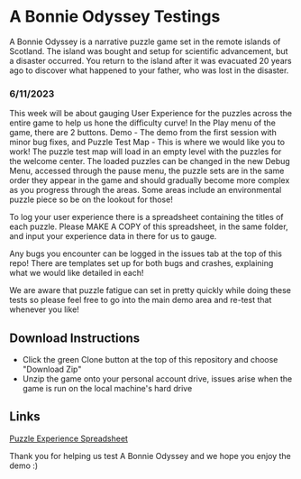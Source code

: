 # A Bonnie Odyssey Testings

A Bonnie Odyssey is a narrative puzzle game set in the remote islands of Scotland. The island was bought and setup for scientific advancement, but a disaster occurred. You return to the island after it was evacuated 20 years ago to discover what happened to your father, who was lost in the disaster.

### 6/11/2023
This week will be about gauging User Experience for the puzzles across the entire game to help us hone the difficulty curve! In the Play menu of the game, there are 2 buttons. Demo - The demo from the first session with minor bug fixes, and Puzzle Test Map - This is where we would like you to work! The puzzle test map will load in an empty level with the puzzles for the welcome center. The loaded puzzles can be changed in the new Debug Menu, accessed through the pause menu, the puzzle sets are in the same order they appear in the game and should gradually become more complex as you progress through the areas. Some areas include an environmental puzzle piece so be on the lookout for those!

To log your user experience there is a spreadsheet containing the titles of each puzzle. Please MAKE A COPY of this spreadsheet, in the same folder, and input your experience data in there for us to gauge.

Any bugs you encounter can be logged in the issues tab at the top of this repo! There are templates set up for both bugs and crashes, explaining what we would like detailed in each! 

We are aware that puzzle fatigue can set in pretty quickly while doing these tests so please feel free to go into the main demo area and re-test that whenever you like! 

## Download Instructions
- Click the green Clone button at the top of this repository and choose "Download Zip"
- Unzip the game onto your personal account drive, issues arise when the game is run on the local machine's hard drive

## Links
[Puzzle Experience Spreadsheet](https://drive.google.com/drive/folders/1vXxrpGAjJUM8ZExNS-20tm9YyQjN_9iR?usp=sharing)

Thank you for helping us test A Bonnie Odyssey and we hope you enjoy the demo :) 
